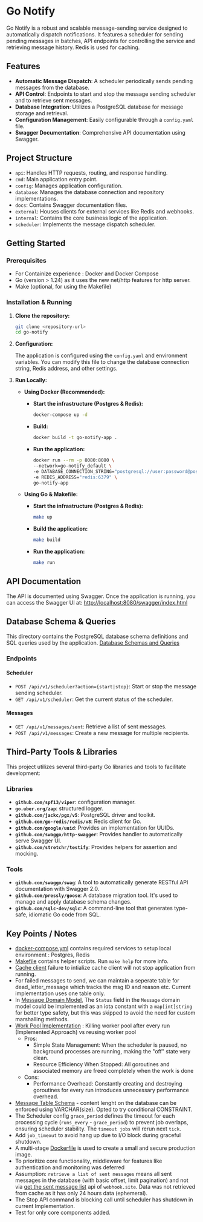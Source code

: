 
# Go Notify

Go Notify is a robust and scalable message-sending service designed to automatically dispatch notifications. It features a scheduler for sending pending messages in batches, API endpoints for controlling the service and retrieving message history. Redis is used for caching.

## Features

* **Automatic Message Dispatch**: A scheduler periodically sends pending messages from the database.
* **API Control**: Endpoints to start and stop the message sending scheduler and to retrieve sent messages.
* **Database Integration**: Utilizes a PostgreSQL database for message storage and retrieval.
* **Configuration Management**: Easily configurable through a `config.yaml` file.
* **Swagger Documentation**: Comprehensive API documentation using Swagger.

## Project Structure
* `api`: Handles HTTP requests, routing, and response handling.
* `cmd`: Main application entry point.
* `config`: Manages application configuration.
* `database`: Manages the database connection and repository implementations.
* `docs`: Contains Swagger documentation files.
* `external`: Houses clients for external services like Redis and webhooks.
* `internal`: Contains the core business logic of the application.
* `scheduler`: Implements the message dispatch scheduler.

## Getting Started

### Prerequisites

* For Containize experience : Docker and Docker Compose
* Go (version > 1.24) as it uses the new net/http features for http server.
* Make (optional, for using the Makefile)

### Installation & Running

1.  **Clone the repository:**

    ```sh
    git clone <repository-url>
    cd go-notify
    ```

2.  **Configuration:**

    The application is configured using the `config.yaml` and environment variables. You can modify this file to change the database connection string, Redis address, and other settings.

3.  **Run Locally:**
    * **Using Docker (Recommended):**

        * **Start the infrastructure (Postgres & Redis):**
            ```sh
            docker-compose up -d
            ```
        * **Build:**
            ```sh
            docker build -t go-notify-app .
            ```
        * **Run the application:**
            ```sh
            docker run --rm -p 8080:8080 \
            --network=go-notify_default \
            -e DATABASE_CONNECTION_STRING="postgresql://user:password@postgres:5432/go_notify_db?sslmode=disable" \
            -e REDIS_ADDRESS="redis:6379" \
            go-notify-app
            ```

    * **Using Go & Makefile:**

        * **Start the infrastructure (Postgres & Redis):**
            ```sh
            make up
            ```
        * **Build the application:**
            ```sh
            make build
            ```
        * **Run the application:**
            ```sh
            make run
            ```

## API Documentation

The API is documented using Swagger. Once the application is running, you can access the Swagger UI at:
[http://localhost:8080/swagger/index.html](http://localhost:8080/swagger/index.html)

## Database Schema & Queries

This directory contains the PostgreSQL database schema definitions and SQL queries used by the application.
[Database Schemas and Queries](sql)

### Endpoints

#### Scheduler

* `POST /api/v1/scheduler?action={start|stop}`: Start or stop the message sending scheduler.
* `GET /api/v1/scheduler`: Get the current status of the scheduler.

#### Messages

* `GET /api/v1/messages/sent`: Retrieve a list of sent messages.
* `POST /api/v1/messages`: Create a new message for multiple recipients.

## Third-Party Tools & Libraries

This project utilizes several third-party Go libraries and tools to facilitate development:

### Libraries

* **`github.com/spf13/viper`**: configuration manager.
* **`go.uber.org/zap`**: structured logger.
* **`github.com/jackc/pgx/v5`**: PostgreSQL driver and toolkit.
* **`github.com/go-redis/redis/v8`**: Redis client for Go.
* **`github.com/google/uuid`**: Provides an implementation for UUIDs.
* **`github.com/swaggo/http-swagger`**: Provides handler to automatically serve Swagger UI.
* **`github.com/stretchr/testify`**: Provides helpers for assertion and mocking.

### Tools

* **`github.com/swaggo/swag`**: A tool to automatically generate RESTful API documentation with Swagger 2.0.
* **`github.com/pressly/goose`**: A database migration tool. It's used to manage and apply database schema changes.
* **`github.com/sqlc-dev/sqlc`**: A command-line tool that generates type-safe, idiomatic Go code from SQL.


## Key Points / Notes
- [docker-compose.yml](docker-compose.yml) contains required services to setup local environment : Postgres, Redis
- [Makefile](Makefile) contains helper scripts. Run `make help` for more info.
- [Cache client](external/redis/client.go) failure to intialize cache client will not stop application from running.
- For failed messages to send, we can maintain a seperate table for dead_letter_message which tracks
the msg ID and reason etc. Current implementation uses one table only.
- In [Message Domain Model](internal/messages/model.go), The `Status` field in the `Message` domain model could be implemented as an iota constant with a `map[int]string` for better type safety, but this was skipped to avoid the need for custom marshalling methods.
- [Work Pool Implementation](internal/messages/service.go) : Killing worker pool after every run (Implemented Approach) vs reusing worker pool 
    - Pros: 
        - Simple State Management: When the scheduler is paused, no background processes are running, making the "off" state very clean.
        - Resource Efficiency When Stopped: All goroutines and associated memory are freed completely when the work is done
    - Cons:
        - Performance Overhead: Constantly creating and destroying goroutines for every run introduces unnecessary performance overhead.
- [Message Table Schema](sql/schema/20250708142121_create_message_table.sql) - content lenght on the database can be enforced using VARCHAR(size). Opted to try conditional CONSTRAINT.
- The Scheduler config `grace_period` defines the timeout for each processing cycle (`runs_every` - `grace_period`) to prevent job overlaps, ensuring scheduler stability. The `timeout jobs` will rerun next `tick`.
- Add `job_timeout` to avoid hang up due to I/O block during graceful shutdown.
- A multi-stage [Dockerfile](Dockerfile) is used to create a small and secure production image.
- To prioritize core functionality, middleware for features like authentication and monitoring was deferred
- Assumption: `retrieve a list of sent messages` means all sent messages in the database (with basic offset, limit pagination) and not via [get the sent message list](https://docs.webhook.site/api/examples.html#get-all-data-sent-to-url) api of `webhook.site`. Data was not retrieved from cache as it has only 24 hours data (ephemeral).
- The Stop API command is blocking call until scheduler has shutdown in current Implementation.
- Test for only core components added.